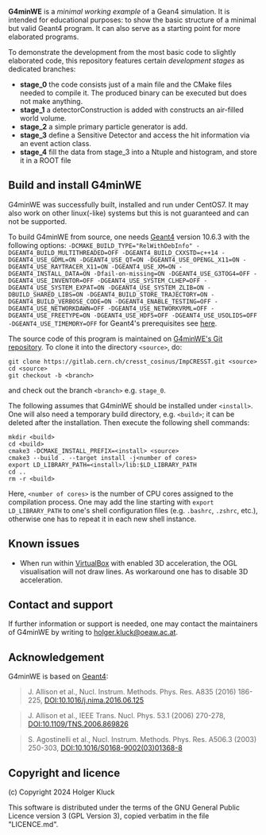 **G4minWE** is a _minimal working example_ of a Gean4 simulation. It is intended for educational purposes: to show the basic structure of a minimal but valid Geant4 program. It can also serve as a starting point for more elaborated programs.

To demonstrate the development from the most basic code to slightly elaborated code, this repository features certain _development stages_ as dedicated branches:
  - **stage_0** the code consists just of a main file and the CMake files needed to compile it. The produced binary can be executed but does not make anything.
  - **stage_1** a detectorConstruction is added with constructs an air-filled world volume.
  - **stage_2** a simple primary particle generator is add.
  - **stage_3** define a Sensitive Detector and access the hit information via an event action class.
  - **stage_4** fill the data from stage_3 into a Ntuple and histogram, and store it in a ROOT file
  
## Build and install G4minWE

G4minWE was successfully built, installed and run under CentOS7. It may also work on other linux(-like) systems but this is not guaranteed and can not be supported.

To build G4minWE from source, one needs [Geant4](https://geant4.cern.ch) version 10.6.3 with the following options: `-DCMAKE_BUILD_TYPE="RelWithDebInfo" -DGEANT4_BUILD_MULTITHREADED=OFF -DGEANT4_BUILD_CXXSTD=c++14 -DGEANT4_USE_GDML=ON -DGEANT4_USE_QT=ON -DGEANT4_USE_OPENGL_X11=ON -DGEANT4_USE_RAYTRACER_X11=ON -DGEANT4_USE_XM=ON -DGEANT4_INSTALL_DATA=ON -Dfail-on-missing=ON -DGEANT4_USE_G3TOG4=OFF -DGEANT4_USE_INVENTOR=OFF -DGEANT4_USE_SYSTEM_CLHEP=OFF -DGEANT4_USE_SYSTEM_EXPAT=ON -DGEANT4_USE_SYSTEM_ZLIB=ON -DBUILD_SHARED_LIBS=ON -DGEANT4_BUILD_STORE_TRAJECTORY=ON -DGEANT4_BUILD_VERBOSE_CODE=ON -DGEANT4_ENABLE_TESTING=OFF -DGEANT4_USE_NETWORKDAWN=OFF -DGEANT4_USE_NETWORKVRML=OFF -DGEANT4_USE_FREETYPE=ON -DGEANT4_USE_HDF5=OFF -DGEANT4_USE_USOLIDS=OFF -DGEANT4_USE_TIMEMORY=OFF` for Geant4's prerequisites see [here](https://geant4-userdoc.web.cern.ch/UsersGuides/InstallationGuide/BackupVersions/V10.6c/html/gettingstarted.html#os-software-prerequisites).

The source code of this program is maintained on [G4minWE's Git repository](https://gitlab.tuwien.ac.at/holger.kluck/g4minwe). To clone it into the directory `<source>`, do:

	git clone https://gitlab.cern.ch/cresst_cosinus/ImpCRESST.git <source>
	cd <source>
	git checkout -b <branch>

and check out the branch `<branch>` e.g. `stage_0`.

The following assumes that G4minWE should be installed under `<install>`. One will also need a temporary build directory, e.g. `<build>`; it can be deleted after the installation. Then execute the following shell commands:

    mkdir <build>
    cd <build>
    cmake3 -DCMAKE_INSTALL_PREFIX=<install> <source>
    cmake3 --build . --target install -j<number of cores>
    export LD_LIBRARY_PATH=<install>/lib:$LD_LIBRARY_PATH
    cd ..
    rm -r <build>

Here, `<number of cores>` is the number of CPU cores assigned to the compilation process. One may add the line starting with `export LD_LIBRARY_PATH` to one's shell configuration files (e.g. `.bashrc`, `.zshrc`, etc.), otherwise one has to repeat it in each new shell instance.

## Known issues
  - When run within [VirtualBox](https://www.virtualbox.org/) with enabled 3D acceleration, the OGL visualisation will not draw lines. As workaround one has to disable 3D acceleration.
 
## Contact and support

If further information or support is needed, one may contact the maintainers of G4minWE by writing to [holger.kluck@oeaw.ac.at](mailto:holger.kluck@oeaw.ac.at).

## Acknowledgement

G4minWE is based on [Geant4](https://geant4.cern.ch):

>J. Allison et al., Nucl. Instrum. Methods. Phys. Res. A835 (2016) 186-225, [DOI:10.1016/j.nima.2016.06.125](https://doi.org/10.1016/j.nima.2016.06.125)

>J. Allison et al., IEEE Trans. Nucl. Phys. 53.1 (2006) 270-278, [DOI:10.1109/TNS.2006.869826](https://doi.org/10.1109/TNS.2006.869826)

>S. Agostinelli et al., Nucl. Instrum. Methods. Phys. Res. A506.3 (2003) 250-303, [DOI:10.1016/S0168-9002(03)01368-8](https://doi.org/10.1016/S0168-9002(03)01368-8)

## Copyright and licence

(c) Copyright 2024 Holger Kluck

This software is distributed under the terms of the GNU General Public
Licence version 3 (GPL Version 3), copied verbatim in the file "LICENCE.md".
